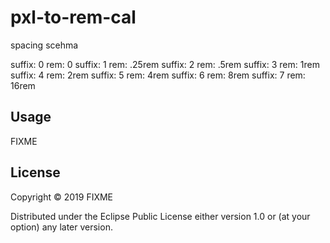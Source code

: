 # pxl-to-rem-cal

spacing scehma

suffix: 0 rem: 0
suffix: 1 rem: .25rem
suffix: 2 rem: .5rem
suffix: 3 rem: 1rem
suffix: 4 rem: 2rem
suffix: 5 rem: 4rem
suffix: 6 rem: 8rem
suffix: 7 rem: 16rem

## Usage

FIXME

## License

Copyright © 2019 FIXME

Distributed under the Eclipse Public License either version 1.0 or (at
your option) any later version.
